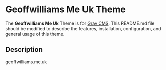 # Geoffwilliams Me Uk Theme

The **Geoffwilliams Me Uk** Theme is for [Grav CMS](http://github.com/getgrav/grav).  This README.md file should be modified to describe the features, installation, configuration, and general usage of this theme.

## Description

geoffwilliams.me.uk
